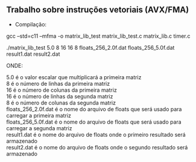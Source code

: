 ## Trabalho sobre instruções vetoriais (AVX/FMA)

* Compilação:

gcc –std=c11 –mfma -o matrix_lib_test matrix_lib_test.c matrix_lib.c timer.c

./matrix_lib_test 5.0 8 16 16 8 floats_256_2.0f.dat floats_256_5.0f.dat result1.dat result2.dat

ONDE:

5.0 é o valor escalar que multiplicará a primeira matriz <br>
8 é o número de linhas da primeira matriz <br>
16 é o número de colunas da primeira matriz <br>
16 é o número de linhas da segunda matriz <br>
8 é o número de colunas da segunda matriz <br>
floats_256_2.0f.dat é o nome do arquivo de floats que será usado para carregar a primeira matriz <br>
floats_256_5.0f.dat é o nome do arquivo de floats que será usado para carregar a segunda matriz <br>
result1.dat é o nome do arquivo de floats onde o primeiro resultado será armazenado <br>
result2.dat é o nome do arquivo de floats onde o segundo resultado será armazenado <br>
